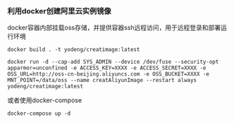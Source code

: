 ### 利用docker创建阿里云实例镜像

docker容器内部挂载oss存储，并提供容器ssh远程访问，用于远程登录和部署运行环境


```
docker build . -t yodeng/creatimage:latest

docker run -d --cap-add SYS_ADMIN --device /dev/fuse --security-opt apparmor=unconfined -e ACCESS_KEY=XXXX -e ACCESS_SECRET=XXXX -e OSS_URL=http://oss-cn-beijing.aliyuncs.com -e OSS_BUCKET=XXXX -e MNT_POINT=/data/oss --name creatAliyunImage --restart always  yodeng/creatimage:latest
```

或者使用docker-compose

```
docker-compose up -d 
```

